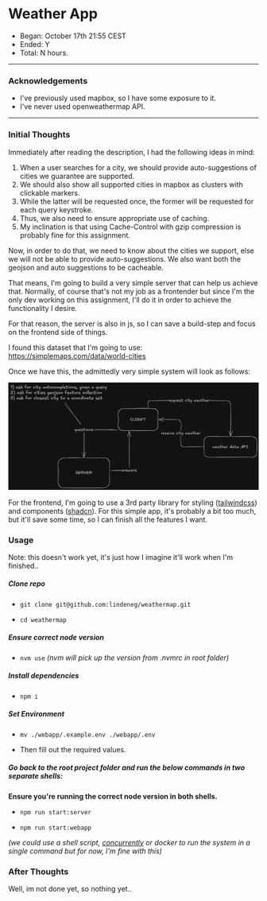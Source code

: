 # Weather App

- Began: October 17th 21:55 CEST
- Ended: Y
- Total: N hours.

---

### Acknowledgements

- I've previously used mapbox, so I have some exposure to it.
- I've never used openweathermap API.

----

### Initial Thoughts

Immediately after reading the description, I had the following ideas in mind:

1) When a user searches for a city, we should provide auto-suggestions of cities we guarantee are supported.
2) We should also show all supported cities in mapbox as clusters with clickable markers.
3) While the latter will be requested once, the former will be requested for each query keystroke.
4) Thus, we also need to ensure appropriate use of caching. 
5) My inclination is that using Cache-Control with gzip compression is probably fine for this assignment.

Now, in order to do that, we need to know about the cities we support, else we will not be able to provide
auto-suggestions. We also want both the geojson and auto suggestions to be cacheable.

That means, I'm going to build a very simple server that can help us achieve that. Normally, of course that's
not my job as a frontender but since I'm the only dev working on this assignment, I'll do it in order to achieve
the functionality I desire. 

For that reason, the server is also in js, so I can save a build-step and focus on the frontend side of things.

I found this dataset that I'm going to use: https://simplemaps.com/data/world-cities

Once we have this, the admittedly very simple system will look as follows:

![system.png](assets/weathermap.png)

For the frontend, I'm going to use a 3rd party library for styling ([tailwindcss](https://tailwindcss.com/)) and components ([shadcn](https://ui.shadcn.com/)).
For this simple app, it's probably a bit too much, but it'll save some time, so I can finish all the features I want.

### Usage

Note: this doesn't work yet, it's just how I imagine it'll work when I'm finished..

##### Clone repo

- `git clone git@github.com:lindeneg/weathermap.git`

- `cd weathermap`

##### Ensure correct node version

- `nvm use`
*(nvm will pick up the version from .nvmrc in root folder)*

##### Install dependencies

- `npm i`

##### Set Environment

- `mv ./webapp/.example.env ./webapp/.env`

- Then fill out the required values.

##### Go back to the root project folder and run the below commands in two separate shells:

**Ensure you're running the correct node version in both shells.**


- `npm run start:server`

- `npm run start:webapp`

*(we could use a shell script, [concurrently](https://www.npmjs.com/package/concurrently) or docker to run the system in a single command but for now, I'm fine with this)*

### After Thoughts

Well, im not done yet, so nothing yet..
